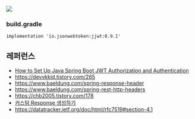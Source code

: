 ![](https://github.com/gnosia93/eks-on-aws/blob/main/images/jwt-authentification-archi-2.png)

### build.gradle ###

```
implementation 'io.jsonwebtoken:jjwt:0.9.1'
```

## 레퍼런스 ##
* [How to Set Up Java Spring Boot JWT Authorization and Authentication](https://www.freecodecamp.org/news/how-to-setup-jwt-authorization-and-authentication-in-spring/)
* https://devvkkid.tistory.com/265
* https://www.baeldung.com/spring-response-header
* https://www.baeldung.com/spring-rest-http-headers
* https://chb2005.tistory.com/178
* [커스텀 Response 생성하기](https://velog.io/@minji/%EC%8A%A4%ED%94%84%EB%A7%81%EB%B6%80%ED%8A%B8-Response-%EA%B0%90%EC%8B%B8%EC%84%9C-%EB%B0%98%ED%99%98%ED%95%98%EA%B8%B0)
* https://datatracker.ietf.org/doc/html/rfc7519#section-4.1
